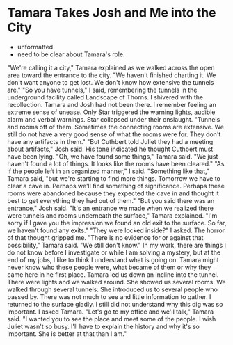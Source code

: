 # Tamara Takes Josh and Me into the City #

* unformatted
* need to be clear about Tamara's role.


"We're calling it a city," Tamara explained as we walked across the open
area toward the entrance to the city. "We haven't finished charting it. We
don't want anyone to get lost. We don't know how extensive the tunnels
are."
"So you have tunnels," I said, remembering the tunnels in the underground
facility called Landscape of Thorns. I shivered with the recollection.
Tamara and Josh had not been there. I remember feeling an extreme sense of
unease. Only Star triggered the warning lights, audible alarm and verbal
warnings. Star collapsed under their onslaught.
"Tunnels and rooms off of them. Sometimes the connecting rooms are
extensive. We still do not have a very good sense of what the rooms were
for. They don't have any artifacts in them."
"But Cuthbert told Juliet they had a meeting about artifacts," Josh said.
His tone indicated he thought Cuthbert must have been lying.
"Oh, we have found some things," Tamara said. "We just haven't found a lot
of things. It looks like the rooms have been cleared."
"As if the people left in an organized manner," I said.
"Something like that," Tamara said, "but we're starting to find more
things. Tomorrow we have to clear a cave in. Perhaps we'll find something
of significance. Perhaps these rooms were abandoned because they expected
the cave in and thought it best to get everything they had out of them."
"But you said there was an entrance," Josh said.
"It's an entrance we made when we realized there were tunnels and rooms
underneath the surface," Tamara explained. "I'm sorry if I gave you the
impression we found an old exit to the surface. So far, we haven't found
any exits."
"They were locked inside?" I asked. The horror of that thought gripped me.
"There is no evidence for or against that possibility," Tamara said. "We
still don't know."
In my work, there are things I do not know before I investigate or while I
am solving a mystery, but at the end of my jobs, I like to think I
understand what is going on. Tamara might never know who these people were,
what became of them or why they came here in he first place.
Tamara led us down an incline into the tunnel. There were lights and we
walked around. She showed us several rooms. We walked through several
tunnels. She introduced us to several people who passed by. There was not
much to see and little information to gather. I returned to the surface
gladly. I still did not understand why this dig was so important. I asked
Tamara.
"Let's go to my office and we'll talk," Tamara said. "I wanted you to see
the place and meet some of the people. I wish Juliet wasn't so busy. I'll
have to explain the history and why it's so important. She is better at
that than I am."



